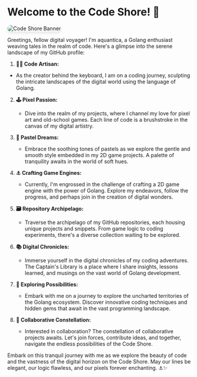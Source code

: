 # Welcome to the Code Shore! 🌊
<img src="https://github.com/aquantica/aquantica/assets/153020873/190e1dd5-d735-4ba8-b049-63fae36476d1" alt="Code Shore Banner" style="border-radius: 30px; box-shadow: 0px 4px 8px rgba(0, 0, 0, 0.1);">

Greetings, fellow digital voyager! I'm aquantica, a Golang enthusiast weaving tales in the realm of code. Here's a glimpse into the serene landscape of my GitHub profile:

1.  **🧑‍💻 Code Artisan:**
   - As the creator behind the keyboard, I am on a coding journey, sculpting the intricate landscapes of the digital world using the language of Golang.

2. **🕹️ Pixel Passion:**
   - Dive into the realm of my projects, where I channel my love for pixel art and old-school games. Each line of code is a brushstroke in the canvas of my digital artistry.

3. **🎨 Pastel Dreams:**
   - Embrace the soothing tones of pastels as we explore the gentle and smooth style embedded in my 2D game projects. A palette of tranquility awaits in the world of soft hues.

4. **⚓ Crafting Game Engines:**
   - Currently, I'm engrossed in the challenge of crafting a 2D game engine with the power of Golang. Explore my endeavors, follow the progress, and perhaps join in the creation of digital wonders.

5. **🗃️ Repository Archipelago:**
   - Traverse the archipelago of my GitHub repositories, each housing unique projects and snippets. From game logic to coding experiments, there's a diverse collection waiting to be explored.

6. **📚 Digital Chronicles:**
   - Immerse yourself in the digital chronicles of my coding adventures. The Captain's Library is a place where I share insights, lessons learned, and musings on the vast world of Golang development.

7. **🌌 Exploring Possibilities:**
   - Embark with me on a journey to explore the uncharted territories of the Golang ecosystem. Discover innovative coding techniques and hidden gems that await in the vast programming landscape.

8. **🌟 Collaborative Constellation:**
   - Interested in collaboration? The constellation of collaborative projects awaits. Let's join forces, contribute ideas, and together, navigate the endless possibilities of the Code Shore.

Embark on this tranquil journey with me as we explore the beauty of code and the vastness of the digital horizon on the Code Shore. May our lines be elegant, our logic flawless, and our pixels forever enchanting. ⚓✨
